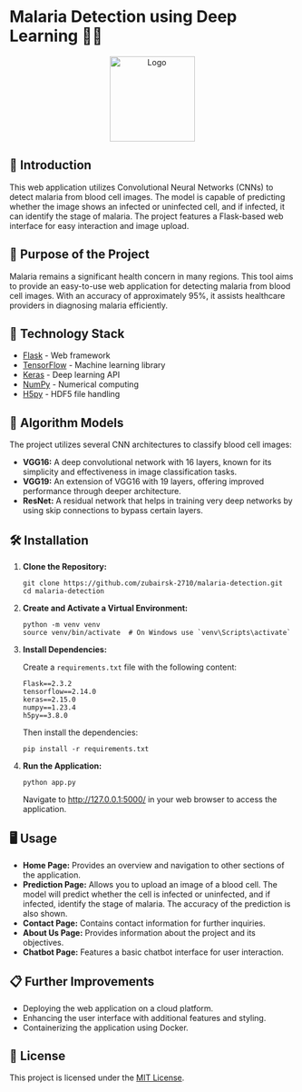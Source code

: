 
<h1>Malaria Detection using Deep Learning 🦟🦠</h1>

<p align="center">
  <a href="https://github.com/zubairsk-2710/malaria-detection">
    <img src="[https://pngimage.net/wp-content/uploads/2018/06/malaria-in-png-1.png](https://encrypted-tbn0.gstatic.com/images?q=tbn:ANd9GcT5y9lDxspMnKJp4YmkACAlBRXhUqmb2rAypA&s)" alt="Logo" width="150" height="150">
  </a>
</p>

<h2>📌 Introduction</h2>
<p>
  This web application utilizes Convolutional Neural Networks (CNNs) to detect malaria from blood cell images. 
  The model is capable of predicting whether the image shows an infected or uninfected cell, and if infected, 
  it can identify the stage of malaria. The project features a Flask-based web interface for easy interaction 
  and image upload.
</p>

<h2>🎯 Purpose of the Project</h2>
<p>
  Malaria remains a significant health concern in many regions. This tool aims to provide an easy-to-use web 
  application for detecting malaria from blood cell images. With an accuracy of approximately 95%, it assists 
  healthcare providers in diagnosing malaria efficiently.
</p>

<h2>🏁 Technology Stack</h2>
<ul>
  <li><a href="https://github.com/pallets/flask">Flask</a> - Web framework</li>
  <li><a href="https://www.tensorflow.org/">TensorFlow</a> - Machine learning library</li>
  <li><a href="https://keras.io/">Keras</a> - Deep learning API</li>
  <li><a href="https://numpy.org/">NumPy</a> - Numerical computing</li>
  <li><a href="http://www.h5py.org/">H5py</a> - HDF5 file handling</li>
</ul>

<h2>🔬 Algorithm Models</h2>
<p>
  The project utilizes several CNN architectures to classify blood cell images:
</p>
<ul>
  <li><b>VGG16:</b> A deep convolutional network with 16 layers, known for its simplicity and effectiveness in image classification tasks.</li>
  <li><b>VGG19:</b> An extension of VGG16 with 19 layers, offering improved performance through deeper architecture.</li>
  <li><b>ResNet:</b> A residual network that helps in training very deep networks by using skip connections to bypass certain layers.</li>
</ul>

<h2>🛠️ Installation</h2>
<ol>
  <li><b>Clone the Repository:</b></li>
  <pre><code>git clone https://github.com/zubairsk-2710/malaria-detection.git
cd malaria-detection</code></pre>

  <li><b>Create and Activate a Virtual Environment:</b></li>
  <pre><code>python -m venv venv
source venv/bin/activate  # On Windows use `venv\Scripts\activate`</code></pre>

  <li><b>Install Dependencies:</b></li>
  <p>Create a <code>requirements.txt</code> file with the following content:</p>
  <pre><code>Flask==2.3.2
tensorflow==2.14.0
keras==2.15.0
numpy==1.23.4
h5py==3.8.0</code></pre>
  <p>Then install the dependencies:</p>
  <pre><code>pip install -r requirements.txt</code></pre>

  <li><b>Run the Application:</b></li>
  <pre><code>python app.py</code></pre>
  <p>Navigate to <a href="http://127.0.0.1:5000/">http://127.0.0.1:5000/</a> in your web browser to access the application.</p>
</ol>

<h2>🖥️ Usage</h2>
<ul>
  <li><b>Home Page:</b> Provides an overview and navigation to other sections of the application.</li>
  <li><b>Prediction Page:</b> Allows you to upload an image of a blood cell. The model will predict whether the cell is infected or uninfected, and if infected, identify the stage of malaria. The accuracy of the prediction is also shown.</li>
  <li><b>Contact Page:</b> Contains contact information for further inquiries.</li>
  <li><b>About Us Page:</b> Provides information about the project and its objectives.</li>
  <li><b>Chatbot Page:</b> Features a basic chatbot interface for user interaction.</li>
</ul>

<h2>📋 Further Improvements</h2>
<ul>
  <li>Deploying the web application on a cloud platform.</li>
  <li>Enhancing the user interface with additional features and styling.</li>
  <li>Containerizing the application using Docker.</li>
</ul>

<h2>📜 License</h2>
<p>
  This project is licensed under the <a href="LICENSE">MIT License</a>.
</p>
